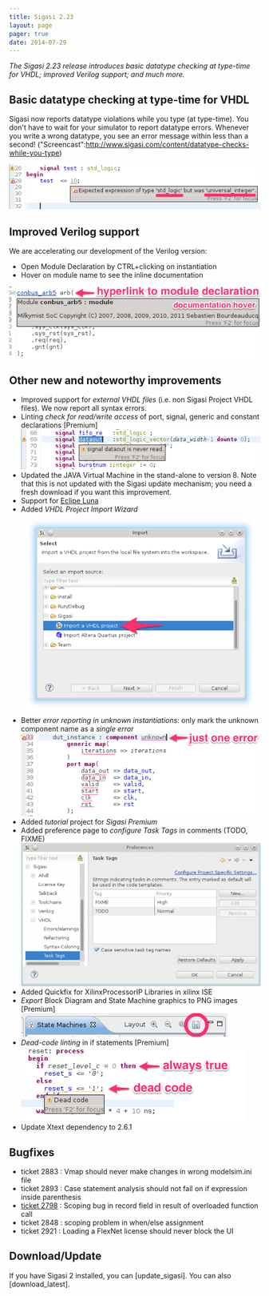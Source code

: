 ```yaml
---
title: Sigasi 2.23
layout: page
pager: true
date: 2014-07-29
---
```


_The Sigasi 2.23 release introduces basic *datatype checking* at type-time for VHDL; improved *Verilog* support; and much more._

## Basic datatype checking at type-time for VHDL

Sigasi now reports datatype violations while you type (at type-time). You don't have to wait for your simulator to report datatype errors. Whenever you write a wrong datatype, you see an error message within less than a second! ("Screencast":http://www.sigasi.com/content/datatype-checks-while-you-type)

![Type time type validation](2.23/better-scoping.png "Type time type validation")

## Improved Verilog support

We are accelerating our development of the Verilog version:
* Open Module Declaration by CTRL+clicking on instantiation
* Hover on module name to see the inline documentation

![Improved Verilog support in Sigasi 2.23](2.23/verilog-instantiation.png "Improved Verilog support in Sigasi 2.23")

## Other new and noteworthy improvements

* Improved support for *external VHDL files* (i.e. non Sigasi Project VHDL files). We now report all syntax errors.
* Linting *check for read/write access* of port, signal, generic and constant declarations \[Premium\]
![heck read/write access for Signals/Ports/Generics/Constants](2.23/signal-never-read.png "heck read/write access for Signals/Ports/Generics/Constants")
* Updated the JAVA Virtual Machine in the stand-alone to version 8. Note that this is not updated with the Sigasi update mechanism; you need a fresh download if you want this improvement.
* Support for <a href="https://projects.eclipse.org/releases/luna">Eclipe Luna</a>
* Added *VHDL Project Import Wizard*
![VHDL project Import Wizard](2.23/import-project.png "VHDL project Import Wizard")
* Better *error reporting in unknown instantiations*: only mark the unknown component name as a *single error*
![Only one error marker in unknown component instantiations](2.23/unknownInstantiation-only-one-error.png "Only one error marker in unknown component instantiations")
* Added *tutorial* project for *Sigasi Premium*
* Added preference page to *configure Task Tags* in comments (TODO, FIXME)
![Configurable Task Tags in comments](2.23/task-tags-preferences.png "Configurable Task Tags in comments")
* Added Quickfix for XilinxProcessorIP Libraries in xilinx ISE
* *Export* Block Diagram and State Machine graphics to PNG images \[Premium\]
![Export State Machine View to image file](2.23/save-button-state-machine.png "Export State Machine View to image file")
* *Dead-code linting* in if statements \[Premium\]
![Detect dead code blocks in if statements](2.23/dead-code.png "Detect dead code blocks in if statements")
* Update Xtext dependency to 2.6.1

## Bugfixes

* ticket 2883 : Vmap should never make changes in wrong modelsim.ini file
* ticket 2893 : Case statement analysis should not fail on if expression inside parenthesis
* <a href="http://www.sigasi.com/forum/bug-resolving-overloaded-functions">ticket 2798</a> : Scoping bug in record field in result of overloaded function call
* ticket 2848 : scoping problem in when/else assignment
* ticket 2921 : Loading a FlexNet license should never block the UI

## Download/Update

If you have Sigasi 2 installed, you can [update_sigasi]. You can also [download_latest].
